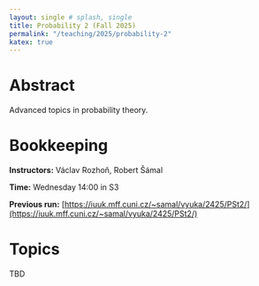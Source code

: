 ```yaml
---
layout: single # splash, single
title: Probability 2 (Fall 2025)
permalink: "/teaching/2025/probability-2"
katex: true
---
```


# Abstract

Advanced topics in probability theory.

# Bookkeeping

**Instructors:** Václav Rozhoň, Robert Šámal

**Time:** Wednesday 14:00 in S3

**Previous run:** [https://iuuk.mff.cuni.cz/~samal/vyuka/2425/PSt2/](https://iuuk.mff.cuni.cz/~samal/vyuka/2425/PSt2/)

# Topics

TBD
